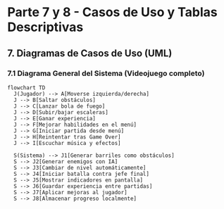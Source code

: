 # Parte 7 y 8 - Casos de Uso y Tablas Descriptivas

## 7. Diagramas de Casos de Uso (UML)

### 7.1 Diagrama General del Sistema (Videojuego completo)

```mermaid
flowchart TD
  J(Jugador) --> A[Moverse izquierda/derecha]
  J --> B[Saltar obstáculos]
  J --> C[Lanzar bola de fuego]
  J --> D[Subir/bajar escaleras]
  J --> E[Ganar experiencia]
  J --> F[Mejorar habilidades en el menú]
  J --> G[Iniciar partida desde menú]
  J --> H[Reintentar tras Game Over]
  J --> I[Escuchar música y efectos]

  S(Sistema) --> J1[Generar barriles como obstáculos]
  S --> J2[Generar enemigos con IA]
  S --> J3[Cambiar de nivel automáticamente]
  S --> J4[Iniciar batalla contra jefe final]
  S --> J5[Mostrar indicadores en pantalla]
  S --> J6[Guardar experiencia entre partidas]
  S --> J7[Aplicar mejoras al jugador]
  S --> J8[Almacenar progreso localmente]
